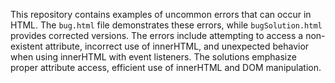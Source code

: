 This repository contains examples of uncommon errors that can occur in HTML. The `bug.html` file demonstrates these errors, while `bugSolution.html` provides corrected versions. The errors include attempting to access a non-existent attribute, incorrect use of innerHTML, and unexpected behavior when using innerHTML with event listeners.  The solutions emphasize proper attribute access, efficient use of innerHTML and DOM manipulation.